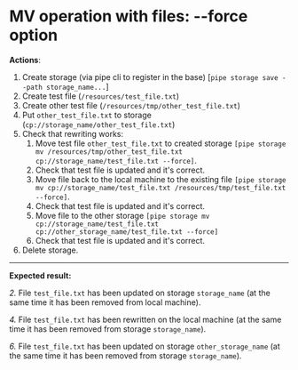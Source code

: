 # MV operation with files: --force option

**Actions**:

1.	Create storage (via pipe cli to register in the base) [`pipe storage save --path storage_name...`]
2.	Create test file (`/resources/test_file.txt`)
3.	Create other test file (`/resources/tmp/other_test_file.txt`)
4.	Put `other_test_file.txt` to storage (`cp://storage_name/other_test_file.txt`)
5.	Check that rewriting works: 
    1.	Move test file `other_test_file.txt` to created storage `[pipe storage mv /resources/tmp/other_test_file.txt cp://storage_name/test_file.txt --force]`. 
    2.	Check that test file is updated and it's correct.
    3.	Move file back to the local machine to the existing file  `[pipe storage mv cp://storage_name/test_file.txt /resources/tmp/test_file.txt --force]`. 
    4.	Check that test file is updated and it's correct.
    5.	Move file to the other storage `[pipe storage mv cp://storage_name/test_file.txt cp://other_storage_name/test_file.txt --force]`
    6.	Check that test file is updated and it's correct.
6.	Delete storage.

***
**Expected result:**

*2.*	File `test_file.txt` has been updated on storage `storage_name` (at the same time it has been removed from local machine).

*4.*	File `test_file.txt` has been rewritten on the local machine (at the same time it has been removed from storage `storage_name`).

*6.*	File `test_file.txt` has been updated on storage `other_storage_name` (at the same time it has been removed from storage `storage_name`).